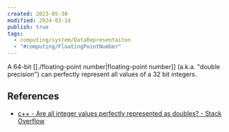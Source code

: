 ```yaml
---
created: 2023-05-30
modified: 2024-03-14
publish: true
tags:
  - computing/system/DataRepresentaiton
  - "#computing/FloatingPointNumber"
---
```

A 64-bit [[./floating-point number|floating-point number]] (a.k.a. "double precision") can perfectly represent all values of a 32 bit integers.

## References
- [c++ - Are all integer values perfectly represented as doubles? - Stack Overflow](https://stackoverflow.com/questions/43655668/are-all-integer-values-perfectly-represented-as-doubles)